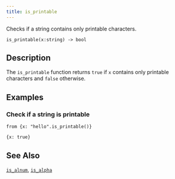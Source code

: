 ```yaml
---
title: is_printable
---
```


Checks if a string contains only printable characters.

```tql
is_printable(x:string) -> bool
```

## Description

The `is_printable` function returns `true` if `x` contains only printable
characters and `false` otherwise.

## Examples

### Check if a string is printable

```tql
from {x: "hello".is_printable()}
```

```tql
{x: true}
```

## See Also

[`is_alnum`](is_alnum), [`is_alpha`](is_alpha)
